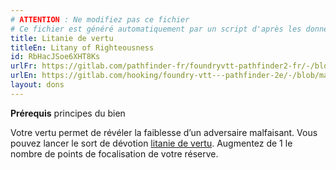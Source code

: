 ```yaml
---
# ATTENTION : Ne modifiez pas ce fichier
# Ce fichier est généré automatiquement par un script d'après les données du module Foundry VTT officiel et de sa traduction
title: Litanie de vertu
titleEn: Litany of Righteousness
id: RbHacJSoe6XHT8Ks
urlFr: https://gitlab.com/pathfinder-fr/foundryvtt-pathfinder2-fr/-/blob/master/data/feats/RbHacJSoe6XHT8Ks.htm
urlEn: https://gitlab.com/hooking/foundry-vtt---pathfinder-2e/-/blob/master/packs/data/feats.db/litany-of-righteousness.json
layout: dons
---
```

**Prérequis** principes du bien

Votre vertu permet de révéler la faiblesse d’un adversaire malfaisant. Vous pouvez lancer le sort de dévotion [litanie de vertu](../sorts/litanie-de-vertu.md). Augmentez de 1 le nombre de points de focalisation de votre réserve.
